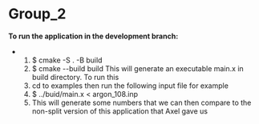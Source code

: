 # Group_2

**To run the application in the development branch:**
* 1. $ cmake -S . -B build
  2. $ cmake --build build 
  This will generate an executable main.x in build directory. To run this
  3. cd to examples then run the following input file for example 
  4. $ ../buid/main.x < argon_108.inp 
  5. This will generate some numbers that we can then compare to the non-split version
     of this application that Axel gave us
      

